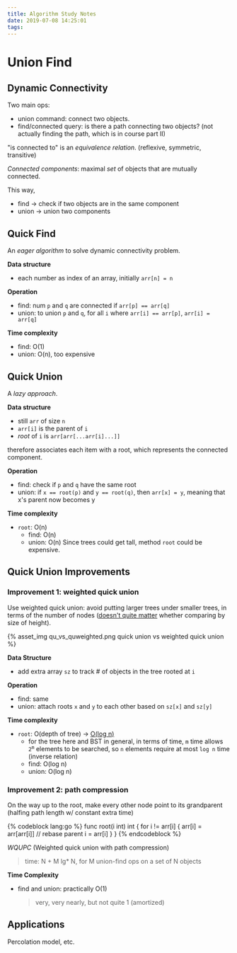 ```yaml
---
title: Algorithm Study Notes
date: 2019-07-08 14:25:01
tags:
---
```


# Union Find

## Dynamic Connectivity
Two main ops:
- union command: connect two objects.
- find/connected query: is there a path connecting two objects?
	(not actually finding the path, which is in course part II)

"is connected to" is an *equivalence relation*. (reflexive, symmetric, transitive)

*Connected components*: maximal *set* of objects that are mutually connected.

<!-- more -->

This way,
- find -> check if two objects are in the same component
- union -> union two components

## Quick Find
An *eager algorithm* to solve dynamic connectivity problem.

**Data structure**
- each number as index of an array, initially `arr[n] = n`

**Operation**
- find: num `p` and `q` are connected if `arr[p] == arr[q]`
- union: to union `p` and `q`, for all `i` where `arr[i] == arr[p]`, `arr[i] = arr[q]`

**Time complexity**
- find: O(1)
- union: O(n), too expensive

## Quick Union
A *lazy approach*.

**Data structure**
- still `arr` of size `n`
- `arr[i]` is the parent of `i`
- *root* of `i` is `arr[arr[...arr[i]...]]`

therefore associates each item with a root, which represents the connected component.

**Operation**
- find: check if `p` and `q` have the same root
- union: if `x == root(p)` and `y == root(q)`, then `arr[x] = y`, meaning that x's parent now becomes y

**Time complexity**
- `root`: O(n)
	- find: O(n)
	- union: O(n)
Since trees could get tall, method `root` could be expensive.

## Quick Union Improvements

### Improvement 1: weighted quick union
Use weighted quick union: avoid putting larger trees under smaller trees, in terms of the number of nodes ([doesn't quite matter](https://stackoverflow.com/a/30958496/10467797) whether comparing by size of height).

{% asset_img qu_vs_quweighted.png quick union vs weighted quick union %}

**Data Structure**
- add extra array `sz` to track # of objects in the tree rooted at `i`

**Operation**
- find: same
- union: attach roots `x` and `y` to each other based on `sz[x]` and `sz[y]`

**Time complexity**
- `root`: O(depth of tree) -> [O(log n)](https://stackoverflow.com/a/2307330/10467797)
	- for the tree here and BST in general, in terms of time, `m` time allows <code>2<sup>m</sup></code> elements to be searched, so `n` elements require at most `log n` time (inverse relation)
	- find: O(log n)
	- union: O(log n)

### Improvement 2: path compression
On the way up to the root, make every other node point to its grandparent (halfing path length w/ constant extra time)

{% codeblock lang:go %}
func root(i int) int {
	for i != arr[i] {
		arr[i] = arr[arr[i]] // rebase parent
		i = arr[i]
	}
}
{% endcodeblock %}

*WQUPC* (Weighted quick union with path compression)
> time: N + M lg* N, for M union-find ops on a set of N objects

**Time Complexity**
- find and union: practically O(1)

	> very, very nearly, but not quite 1 (amortized)


## Applications
Percolation model, etc.
